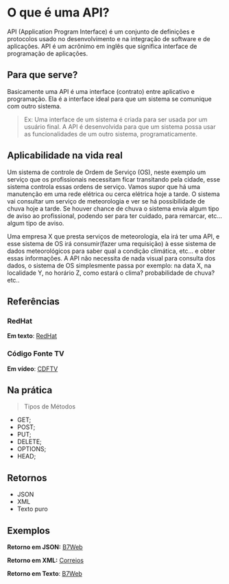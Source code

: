 # O que é uma API?

API (Application Program Interface) é um conjunto de definições e protocolos usado no desenvolvimento e na integração de software e de aplicações. API é um acrônimo em inglês que significa interface de programação de aplicações.

## Para que serve?

Basicamente uma API é uma interface (contrato) entre aplicativo e programação.
Ela é a interface ideal para que um sistema se comunique com outro sistema.

> Ex: Uma interface de um sistema é criada para ser usada por um usuário final. A API é desenvolvida para que um sistema possa usar as funcionalidades de um outro sistema, programaticamente.

## Aplicabilidade na vida real

Um sistema de controle de Ordem de Serviço (OS), neste exemplo um serviço que os profissionais necessitam ficar transitando pela cidade, esse sistema controla essas ordens de serviço.
Vamos supor que há uma manutenção em uma rede elétrica ou cerca elétrica hoje a tarde.
O sistema vai consultar um serviço de meteorologia e ver se há possibilidade de chuva hoje a tarde.
Se houver chance de chuva o sistema envia algum tipo de aviso ao profissional, podendo ser para ter cuidado, para remarcar, etc... algum tipo de aviso.

Uma empresa X que presta serviços de meteorologia, ela irá ter uma API, e esse sistema de OS irá consumir(fazer uma requisição) à esse sistema de dados meteorológicos para saber qual a condição climática, etc... e obter essas informações.
A API não necessita de nada visual para consulta dos dados, o sistema de OS simplesmente passa por exemplo: na data X, na localidade Y, no horário Z, como estará o clima? probabilidade de chuva? etc..

## Referências

### RedHat

**Em texto**:
[RedHat](https://www.redhat.com/pt-br/topics/api/what-are-application-programming-interfaces)

### Código Fonte TV

**Em vídeo**:
[CDFTV](https://youtu.be/vGuqKIRWosk)

## Na prática

> Tipos de Métodos

- GET;
- POST;
- PUT;
- DELETE;
- OPTIONS;
- HEAD;

## Retornos

- JSON
- XML
- Texto puro

## Exemplos

**Retorno em JSON:**
[B7Web](https://api.b7web.com.br/ping/)

**Retorno em XML:**
[Correios](http://webservice.correios.com.br/service/rastro/Rastro.wsdl)

**Retorno em Texto**:
[B7Web](https://api.b7web.com.br)
